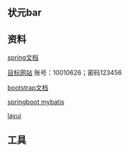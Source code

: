## 状元bar


## 资料
[spring文档](https://spring.io/guides/gs/serving-web-content/#use-maven)

[目标网站](http://find37.com/live.html)  账号：10010626；密码123456

[bootstrap文档](https://www.bootcss.com/)

[springboot mybatis](https://segmentfault.com/a/1190000014018550)

[layui](https://www.layui.com/doc/)
## 工具
